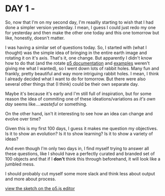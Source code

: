 # DAY 1 - 

So, now that I'm on my second day, I'm reaallly starting to wish that I had done a simpler version yesterday. I mean, I guess I could just redo my one for yesterday and then make the other one today and this one tomorrow but like, honestly, doesn't matter. 

I was having a similar set of questions today. So, I started with (what I thought) was the simple idea of bringing in the entire earth image and rotating it on it's axis. That's it, one change. But apparently I didn't know how to do that (and the rotate [p5 documentation](https://p5js.org/reference/#/p5/rotate) and [examples](https://p5js.org/examples/transform-rotate.html) weren't giving me what I wanted), so I went down lots of rabbit holes. Many fun and frankly, pretty beautiful and way more intriguing rabbit holes. I mean, I think I already decided what I want to do for tomorrow. But there were also several other things that (I think) could be their own separate day. 

Maybe it's because it's early and I'm still full of inspiration, but for some reason the idea of commiting one of these ideations/variations as *it's own day* seems like....*wasteful* or something. 

On the other hand, isn't it interesting to see how an idea can change and evolve over time? 

Given this is my first 100 days, I guess it makes me question my objectives. Is it to show an evolution? Is it to show learning? Is it to show a variety of ideas? 

And even though I'm only two days in, I find myself trying to answer all these questions, like I should have a perfectly curated and branded set of 100 objects and that if I **don't** think this through beforehand, it will look like a jumbled mess. 

I should probably cut myself some more slack and think less about output and more about process. 

[view the sketch on the p5.js editor](https://editor.p5js.org/zoe.bachman/sketches/n3veEDuLC)




